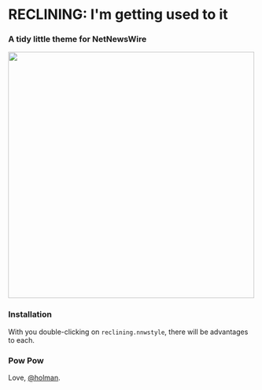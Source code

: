 # RECLINING: I'm getting used to it

### A tidy little theme for NetNewsWire

<a href="http://cl.ly/24QJ"><img src="http://cl.ly/24QJ/content" width="500" /></a>

### Installation

With you double-clicking on `reclining.nnwstyle`, there will be advantages to each.

### Pow Pow

Love, [@holman](http://twitter.com/holman).
